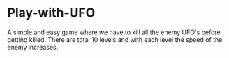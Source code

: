 # Play-with-UFO

A simple and easy game where we have to kill all the enemy UFO's before getting killed. There are total 10 levels and with each level the speed of the enemy increases.
